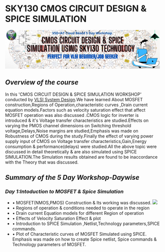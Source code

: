 # SKY130 CMOS CIRCUIT DESIGN & SPICE SIMULATION
![](simulation/Banner.jpg)
## **_Overview of the course_**
In this 'CMOS CIRCUIT DESIGN & SPICE SIMULATION WORKSHOP' conducted by [VLSI System Design]( https://www.vlsisystemdesign.com/).We have learned About MOSFET construction,Regions of Operation,characteristic curves ,Drain current equation models.Factors such as velocity saturation effect that affect MOSFET operation was also discussed .CMOS logic for inverter is introduced & it's Voltage transfer characteristics are studied.Effects on varying the PMOS channel dimensions on Switching threshold voltage,Delays,Noise margins are studied,Emphasis was made on Robustness of CMOS during the study.Finally the effect of varying power supply input of CMOS on Voltage transfer characteristics,Gain,Energy consumption & performance(delays) were studied.All the above topic were discussed in detail theoretically & are also simulated using SPICE SIMULATION.The Simulation results obtained are found to be inaccordance with the Theory that was discussed.
## **_Summary of the 5 Day Workshop-Daywise_**
### **_Day 1:Intoduction to MOSFET & Spice Simulation_**
- • MOSFET(NMOS,PMOS) Construction & Its working was discussed.
 ![](simulation/day1/A1.jpg)
- • Regions of operation & conditions needed to operate in the region
- • Drain current Equation models for different Region of operation 
- • Effects of Velocity Saturation Effect & plot
- • Introduction to SPICE Simulation ,Netlist,Technology parameters,SPICE commands.
- • Plot of Characteristic curves of MOSFET Simulated using SPICE. Emphasis was made on how to create Spice netlist, Spice commands & Technology parameters of MOSFET.
